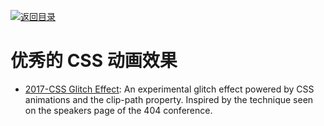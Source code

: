 [![返回目录](https://parg.co/UGo)](https://github.com/wxyyxc1992/Awesome-Links) 
# 优秀的 CSS 动画效果

* [2017-CSS Glitch Effect](https://parg.co/Uh7): An experimental glitch effect powered by CSS animations and the clip-path property. Inspired by the technique seen on the speakers page of the 404 conference.
